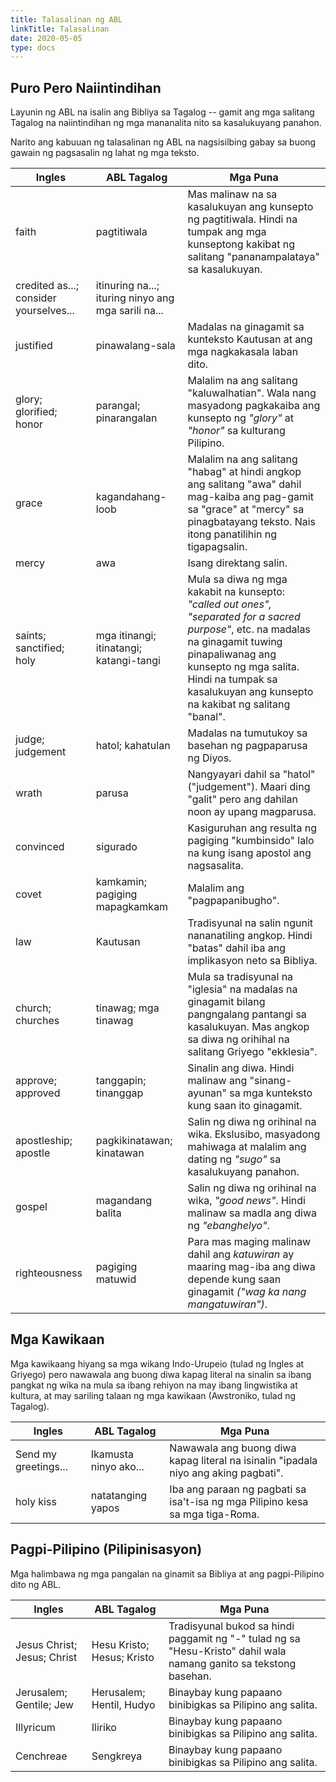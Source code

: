 ```yaml
---
title: Talasalinan ng ABL
linkTitle: Talasalinan
date: 2020-05-05
type: docs
---
```



## Puro Pero Naiintindihan

Layunin ng ABL na isalin ang Bibliya sa Tagalog -- gamit ang mga salitang Tagalog na naiintindihan ng mga mananalita nito sa kasalukuyang panahon.

Narito ang kabuuan ng talasalinan ng ABL na nagsisilbing gabay sa buong gawain ng pagsasalin ng lahat ng mga teksto.

<table class="table">
  <thead class="thead-light">
    <tr>
      <th scope="col">Ingles</th>
      <th scope="col">ABL Tagalog</th>
      <th scope="col">Mga Puna</th>
    </tr>
  </thead>
  <tbody>
    <tr>
      <td>faith</td>
      <td>pagtitiwala</td>
      <td>Mas malinaw na sa kasalukuyan ang kunsepto ng pagtitiwala. Hindi na tumpak ang mga kunseptong kakibat ng salitang "pananampalataya" sa kasalukuyan.</td>
    </tr>
    <tr>
      <td>credited as...; consider yourselves...</td>
      <td>itinuring na...; ituring ninyo ang mga sarili na...</td>
      <td></td>
    </tr>
    <tr>
      <td>justified</td>
      <td>pinawalang-sala</td>
      <td>Madalas na ginagamit sa kunteksto Kautusan at ang mga nagkakasala laban dito.</td>
    </tr>
    <tr>
      <td>glory; glorified; honor</td>
      <td>parangal; pinarangalan</td>
      <td>Malalim na ang salitang "kaluwalhatian". Wala nang masyadong pagkakaiba ang kunsepto ng <i>"glory"</i> at <i>"honor"</i> sa kulturang Pilipino.</td>
    </tr>
    <tr>
      <td>grace</td>
      <td>kagandahang-loob</td>
      <td>Malalim na ang salitang "habag" at hindi angkop ang salitang "awa" dahil mag-kaiba ang pag-gamit sa "grace" at "mercy" sa pinagbatayang teksto. Nais itong panatilihin ng tigapagsalin.</td>
    </tr>
    <tr>
      <td>mercy</td>
      <td>awa</td>
      <td>Isang direktang salin.</td>
    </tr>
    <tr>
      <td>saints; sanctified; holy</td>
      <td>mga itinangi; itinatangi; katangi-tangi</td>
      <td>Mula sa diwa ng mga kakabit na kunsepto: <i>"called out ones", "separated for a sacred purpose"</i>, etc. na madalas na ginagamit tuwing pinapaliwanag ang kunsepto ng mga salita. Hindi na tumpak sa kasalukuyan ang kunsepto na kakibat ng salitang "banal".</td>
    </tr>
    <tr>
      <td>judge; judgement</td>
      <td>hatol; kahatulan</td>
      <td>Madalas na tumutukoy sa basehan ng pagpaparusa ng Diyos.</td>
    </tr>
    <tr>
      <td>wrath</td>
      <td>parusa</td>
      <td>Nangyayari dahil sa "hatol" ("judgement"). Maari ding "galit" pero ang dahilan noon ay upang magparusa.</td>
    </tr>
    <tr>
      <td>convinced</td>
      <td>sigurado</td>
      <td>Kasiguruhan ang resulta ng pagiging "kumbinsido" lalo na kung isang apostol ang nagsasalita.</td>
    </tr>
    <tr>
      <td>covet</td>
      <td>kamkamin; pagiging mapagkamkam</td>
      <td>Malalim ang "pagpapanibugho".</td>
    </tr>
    <tr>
      <td>law</td>
      <td>Kautusan</td>
      <td>Tradisyunal na salin ngunit nananatiling angkop. Hindi "batas" dahil iba ang implikasyon neto sa Bibliya.</td>
    </tr>
    <tr>
      <td>church; churches</td>
      <td>tinawag; mga tinawag</td>
      <td>Mula sa tradisyunal na "iglesia" na madalas na ginagamit bilang pangngalang pantangi sa kasalukuyan. Mas angkop sa diwa ng orihihal na salitang Griyego "ekklesia".</td>
    </tr>
    <tr>
      <td>approve; approved</td>
      <td>tanggapin; tinanggap</td>
      <td>Sinalin ang diwa. Hindi malinaw ang "sinang-ayunan" sa mga kunteksto kung saan ito ginagamit.</td>
    </tr>
    <tr>
      <td>apostleship; apostle</td>
      <td>pagkikinatawan; kinatawan</td>
      <td>Salin ng diwa ng orihinal na wika. Ekslusibo, masyadong mahiwaga at malalim ang dating ng <i>"sugo"</i> sa kasalukuyang panahon.</td>
    </tr>
    <tr>
      <td>gospel</td>
      <td>magandang balita</td>
      <td>Salin ng diwa ng orihinal na wika, <i>"good news"</i>. Hindi malinaw sa madla ang diwa ng <i>"ebanghelyo"</i>.</td>
    </tr>
    <tr>
      <td>righteousness</td>
      <td>pagiging matuwid</td>
      <td>Para mas maging malinaw dahil ang <i>katuwiran</i> ay maaring mag-iba ang diwa depende kung saan ginagamit <i>("wag ka nang mangatuwiran")</i>.</td>
    </tr>
  </tbody>
</table>

## Mga Kawikaan

Mga kawikaang hiyang sa mga wikang Indo-Urupeio (tulad ng Ingles at Griyego) pero nawawala ang buong diwa kapag literal na sinalin sa ibang pangkat ng wika na mula sa ibang rehiyon na may ibang lingwistika at kultura, at may sariling talaan ng mga kawikaan (Awstroniko, tulad ng Tagalog).

<table class="table">
  <thead class="thead-light">
    <tr>
      <th scope="col">Ingles</th>
      <th scope="col">ABL Tagalog</th>
      <th scope="col">Mga Puna</th>
    </tr>
  </thead>
  <tbody>
    <tr>
      <td>Send my greetings...</td>
      <td>Ikamusta ninyo ako...</td>
      <td>Nawawala ang buong diwa kapag literal na isinalin "ipadala niyo ang aking pagbati".</td>
    </tr>
    <tr>
      <td>holy kiss</td>
      <td>natatanging yapos</td>
      <td>Iba ang paraan ng pagbati sa isa't-isa ng mga Pilipino kesa sa mga tiga-Roma.</td>
    </tr>
  </tbody>
</table>

## Pagpi-Pilipino (Pilipinisasyon)

Mga halimbawa ng mga pangalan na ginamit sa Bibliya at ang pagpi-Pilipino dito ng ABL.

<table class="table">
  <thead class="thead-light">
    <tr>
      <th scope="col">Ingles</th>
      <th scope="col">ABL Tagalog</th>
      <th scope="col">Mga Puna</th>
    </tr>
  </thead>
  <tbody>
    <tr>
      <td>Jesus Christ; Jesus; Christ</td>
      <td>Hesu Kristo; Hesus; Kristo</td>
      <td>Tradisyunal bukod sa hindi paggamit ng "-" tulad ng sa "Hesu-Kristo" dahil wala namang ganito sa tekstong basehan.</td>
    </tr>
    <tr>
      <td>Jerusalem; Gentile; Jew</td>
      <td>Herusalem; Hentil, Hudyo</td>
      <td>Binaybay kung papaano binibigkas sa Pilipino ang salita.</td>
    </tr>
    <tr>
      <td>Illyricum</td>
      <td>Iliriko</td>
      <td>Binaybay kung papaano binibigkas sa Pilipino ang salita.</td>
    </tr>
    <tr>
      <td>Cenchreae</td>
      <td>Sengkreya</td>
      <td>Binaybay kung papaano binibigkas sa Pilipino ang salita.</td>
    </tr>
  </tbody>
</table>
